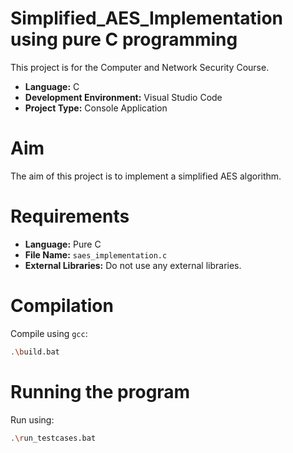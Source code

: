 # Simplified_AES_Implementation using pure C programming

This project is for the Computer and Network Security Course.

- **Language:** C
- **Development Environment:** Visual Studio Code
- **Project Type:** Console Application

# Aim

The aim of this project is to implement a simplified AES algorithm.

# Requirements
- **Language:** Pure C
- **File Name:** `saes_implementation.c`
- **External Libraries:** Do not use any external libraries.

# Compilation
Compile using `gcc`:
```bash
.\build.bat
```
# Running the program
Run using:
```bash
.\run_testcases.bat
```

